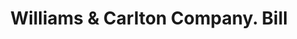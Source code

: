 ---
doi: 10.7916/D8B2967V
date_other: '1900'
date_other_textual: 1900-1909
form: printed ephemera
genre:
- Invoices
name:
- Williams & Carlton Company
object_in_context_url: https://biggert.cul.columbia.edu/items/view/ave_biggert_00079
subject_hierarchical_geographic:
- Hartford, Connecticut, United States
subject_name:
- Williams & Carlton Company
title: Williams & Carlton Company. Bill
sort_title: Williams & Carlton Company. Bill
call_number: ave_biggert_00079
coordinates:
- 41.7625,-72.67416666666666
pid: ave_biggert_00079
identifiers: ave_biggert_00079
thumbnail: https://derivativo-2.library.columbia.edu/iiif/2/ldpd:342859/full/!256,256/0/native.jpg
permalink: /biggert/ave_biggert_00079/
layout: iiif-image-page
---